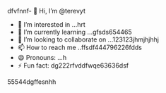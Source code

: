 dfvfnnf- 👋 Hi, I’m @terevyt
- 👀 I’m interested in ...hrt
- 🌱 I’m currently learning ...gfsds654465
- 💞️ I’m looking to collaborate on ...123123jhmjhjhhj
- 📫 How to reach me ..ffsdf444796226fdds
- 😄 Pronouns: ...h
- ⚡ Fun fact: dg222rfvddfwqe63636dsf
<!---4565werasdf4458dfg6262dsf
terevyt/terevyt is a ✨ special ✨ repository because its `README.md` (this f63ile) appears on your GitHub p58rofigrede.vdsadsgerg
You can click the Preview link to take a look at your changevxxxxs.р123465
--->55544dgffesnhh
